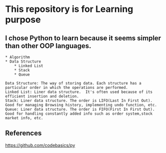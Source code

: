 # This repository is for Learning purpose
## I chose Python to learn because it seems simpler than other OOP languages.

    * Algorithm
    * Data Structure
        * Linked List
        * Stack
        * Queue

    Data Structure: The way of storing data. Each structure has a particular order in which the operations are performed.
    Linked List: Liner data structure.  It's often used because of its efficient insertion and deletion.
    Stack: Liner data structure. The order is LIFO(Last In First Out). Good for managing Browsing history, implementing undo function, etc.
    Queue: Liner data structure. The order is FIFO(First In First Out). Good for handling constantly added info such as order system,stock market info, etc.


## References
https://github.com/codebasics/py
